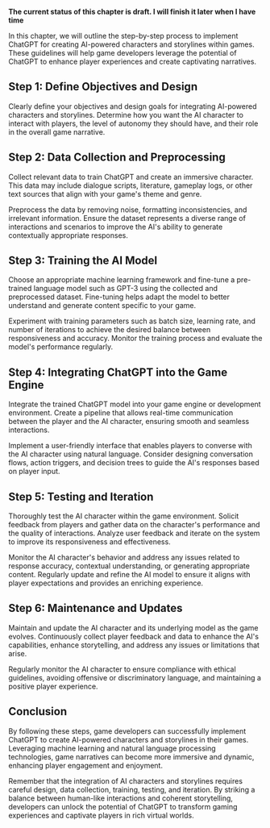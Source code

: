 **The current status of this chapter is draft. I will finish it later when I have time**

In this chapter, we will outline the step-by-step process to implement ChatGPT for creating AI-powered characters and storylines within games. These guidelines will help game developers leverage the potential of ChatGPT to enhance player experiences and create captivating narratives.

Step 1: Define Objectives and Design
------------------------------------

Clearly define your objectives and design goals for integrating AI-powered characters and storylines. Determine how you want the AI character to interact with players, the level of autonomy they should have, and their role in the overall game narrative.

Step 2: Data Collection and Preprocessing
-----------------------------------------

Collect relevant data to train ChatGPT and create an immersive character. This data may include dialogue scripts, literature, gameplay logs, or other text sources that align with your game's theme and genre.

Preprocess the data by removing noise, formatting inconsistencies, and irrelevant information. Ensure the dataset represents a diverse range of interactions and scenarios to improve the AI's ability to generate contextually appropriate responses.

Step 3: Training the AI Model
-----------------------------

Choose an appropriate machine learning framework and fine-tune a pre-trained language model such as GPT-3 using the collected and preprocessed dataset. Fine-tuning helps adapt the model to better understand and generate content specific to your game.

Experiment with training parameters such as batch size, learning rate, and number of iterations to achieve the desired balance between responsiveness and accuracy. Monitor the training process and evaluate the model's performance regularly.

Step 4: Integrating ChatGPT into the Game Engine
------------------------------------------------

Integrate the trained ChatGPT model into your game engine or development environment. Create a pipeline that allows real-time communication between the player and the AI character, ensuring smooth and seamless interactions.

Implement a user-friendly interface that enables players to converse with the AI character using natural language. Consider designing conversation flows, action triggers, and decision trees to guide the AI's responses based on player input.

Step 5: Testing and Iteration
-----------------------------

Thoroughly test the AI character within the game environment. Solicit feedback from players and gather data on the character's performance and the quality of interactions. Analyze user feedback and iterate on the system to improve its responsiveness and effectiveness.

Monitor the AI character's behavior and address any issues related to response accuracy, contextual understanding, or generating appropriate content. Regularly update and refine the AI model to ensure it aligns with player expectations and provides an enriching experience.

Step 6: Maintenance and Updates
-------------------------------

Maintain and update the AI character and its underlying model as the game evolves. Continuously collect player feedback and data to enhance the AI's capabilities, enhance storytelling, and address any issues or limitations that arise.

Regularly monitor the AI character to ensure compliance with ethical guidelines, avoiding offensive or discriminatory language, and maintaining a positive player experience.

Conclusion
----------

By following these steps, game developers can successfully implement ChatGPT to create AI-powered characters and storylines in their games. Leveraging machine learning and natural language processing technologies, game narratives can become more immersive and dynamic, enhancing player engagement and enjoyment.

Remember that the integration of AI characters and storylines requires careful design, data collection, training, testing, and iteration. By striking a balance between human-like interactions and coherent storytelling, developers can unlock the potential of ChatGPT to transform gaming experiences and captivate players in rich virtual worlds.
